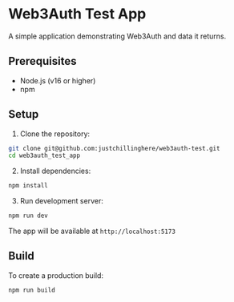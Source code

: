 # Web3Auth Test App

A simple application demonstrating Web3Auth and data it returns.

## Prerequisites

- Node.js (v16 or higher)
- npm

## Setup

1. Clone the repository:

```bash
git clone git@github.com:justchillinghere/web3auth-test.git
cd web3auth_test_app
```

2. Install dependencies:

```bash
npm install
```

3. Run development server:

```bash
npm run dev

```

The app will be available at `http://localhost:5173`

## Build

To create a production build:

```bash
npm run build

```
